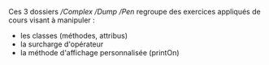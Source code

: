 Ces 3 dossiers */Complex /Dump /Pen* regroupe des exercices appliqués de cours visant à manipuler :
- les classes (méthodes, attribus)
- la surcharge d'opérateur 
- la méthode d'affichage personnalisée (printOn) 